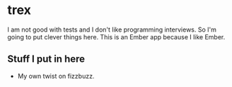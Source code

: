 # trex

I am not good with tests and I don't like programming interviews. So I'm going to put clever things here. This is an Ember app because I like Ember.

## Stuff I put in here

- My own twist on fizzbuzz. 
